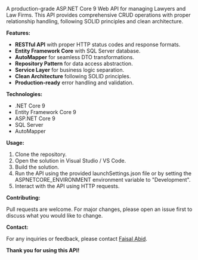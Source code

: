 A production-grade ASP.NET Core 9 Web API for managing Lawyers and Law Firms. This API provides comprehensive CRUD operations with proper relationship handling, following SOLID principles and clean architecture.

**Features:**

- **RESTful API** with proper HTTP status codes and response formats.
- **Entity Framework Core** with SQL Server database.
- **AutoMapper** for seamless DTO transformations.
- **Repository Pattern** for data access abstraction.
- **Service Layer** for business logic separation.
- **Clean Architecture** following SOLID principles.
- **Production-ready** error handling and validation.

**Technologies:**

- .NET Core 9
- Entity Framework Core 9
- ASP.NET Core 9
- SQL Server
- AutoMapper

**Usage:**

1. Clone the repository.
2. Open the solution in Visual Studio / VS Code.
3. Build the solution.
4. Run the API using the provided launchSettings.json file or by setting the ASPNETCORE_ENVIRONMENT environment variable to "Development".
5. Interact with the API using HTTP requests.

**Contributing:**

Pull requests are welcome. For major changes, please open an issue first to discuss what you would like to change.

**Contact:**

For any inquiries or feedback, please contact [Faisal Abid](https://github.com/ifaisalabid1).

**Thank you for using this API!**
